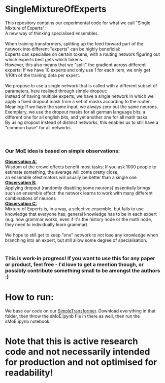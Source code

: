 # SingleMixtureOfExperts
This repository contains our experimental code for what we call "Single Mixture of Experts":<br/>
A new way of thinking specialised ensembles.<br/>
<br/>
When training transformers, splitting up the feed forward part of the network into different "experts" can be highly beneficial:<br/>
Experts can specialise on certain tokens, with a routing network figuring out which experts best gets which tokens.<br/>
However, this also means that we "split" the gradient across different experts; If we have 10 experts and only use 1 for each item, we only get 1/10th of the training data per expert.<br/>
<br/>
We propose to use a single network that is called with a different subset of parameters, here realised through simple dropout:<br/>
Instead of having multiple experts, we have a single network in which we apply a fixed dropout mask from a set of masks according to the router. Meaning: If we have the same input, we always zero out the same neurons. Exemplary, we use the dropout masks for all german language bits, a different one for all english bits, and yet another one for all math tasks.<br/>
By using dropout instead of distinct networks, this enables us to still have a "common base" for all networks.<br/>
<br/>
<br/>
<h3>Our MoE idea is based on simple observations:</h3>
<b><u>Observation A:</u></b><br/>
Wisdom of the crowd effects benefit most tasks; If you ask 1000 people to estimate something, the average will come pretty close;<br/>
 an ensemble ofestimators will usually be better than a single one<br/>
<b><u>Observation B:</u></b><br/>
Applying dropout (randomly disabling some neurons) essentially brings such an ensemble effect: the network learns to work with many different combinations of neurons<br/>
<b><u>Observation C:</u></b><br/>
Mixture of Experts is, in a way, a selective ensemble, but fails to use knowledge that everyone has; general knowledge has to be in each expert (e.g. how grammar works, even if it's the history node or the math node, they need to individually learn grammar)<br/><br/>
<tl;dr> We hope to still get to keep "one" network to not lose any knowledge when branching into an expert, but still allow some degree of specialisation.
<br/>
<br/>
<h3>This is work-in progress! If you want to use this for any paper or product, feel free - I'd love to get a mention though, or possibly contribute something small to be amongst the authors :)</h3>
<h1>How to run:</h1>
We base our code on our <a href="https://github.com/DaiDaiLoh/SimpleTransformer">SimpleTransformer</a>. Download everything in that folder, then throw the sMoE.ipynb file in there as well, then run the sMoE.ipynb notebook. 
 <h1 color="FF0000">Note that this is active research code and not necessarily intended for production and not optimised for readability!</h1>
